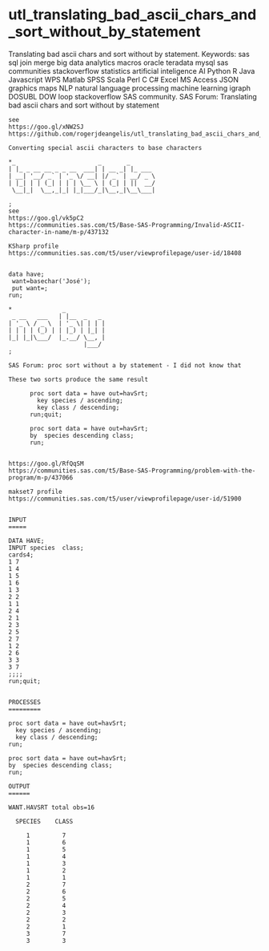 # utl_translating_bad_ascii_chars_and_sort_without_by_statement
Translating bad ascii chars and sort without by statement. Keywords: sas sql join merge big data analytics macros oracle teradata mysql sas communities stackoverflow statistics artificial inteligence AI Python R Java Javascript WPS Matlab SPSS Scala Perl C C# Excel MS Access JSON graphics maps NLP natural language processing machine learning igraph DOSUBL DOW loop stackoverflow SAS community.
    SAS Forum: Translating bad ascii chars and sort without by statement

    see
    https://goo.gl/xNW2SJ
    https://github.com/rogerjdeangelis/utl_translating_bad_ascii_chars_and_sort_without_by_statement

    Converting special ascii characters to base characters

    *_                       _       _
    | |_ _ __ __ _ _ __  ___| | __ _| |_ ___
    | __| '__/ _` | '_ \/ __| |/ _` | __/ _ \
    | |_| | | (_| | | | \__ \ | (_| | ||  __/
     \__|_|  \__,_|_| |_|___/_|\__,_|\__\___|

    ;
    see
    https://goo.gl/vk5pC2
    https://communities.sas.com/t5/Base-SAS-Programming/Invalid-ASCII-character-in-name/m-p/437132

    KSharp profile
    https://communities.sas.com/t5/user/viewprofilepage/user-id/18408


    data have;
     want=basechar('José');
     put want=;
    run;

    *              _
     _ __   ___   | |__  _   _
    | '_ \ / _ \  | '_ \| | | |
    | | | | (_) | | |_) | |_| |
    |_| |_|\___/  |_.__/ \__, |
                         |___/
    ;

    SAS Forum: proc sort without a by statement - I did not know that

    These two sorts produce the same result

          proc sort data = have out=havSrt;
            key species / ascending;
            key class / descending;
          run;quit;

          proc sort data = have out=havSrt;
          by  species descending class;
          run;


    https://goo.gl/RfQqSM
    https://communities.sas.com/t5/Base-SAS-Programming/problem-with-the-program/m-p/437066

    makset7 profile
    https://communities.sas.com/t5/user/viewprofilepage/user-id/51900


    INPUT
    =====

    DATA HAVE;
    INPUT species  class;
    cards4;
    1 7
    1 4
    1 5
    1 6
    1 3
    2 2
    1 1
    2 4
    2 1
    2 3
    2 5
    2 7
    1 2
    2 6
    3 3
    3 7
    ;;;;
    run;quit;


    PROCESSES
    =========

    proc sort data = have out=havSrt;
      key species / ascending;
      key class / descending;
    run;

    proc sort data = have out=havSrt;
    by  species descending class;
    run;

    OUTPUT
    ======

    WANT.HAVSRT total obs=16

      SPECIES    CLASS

         1         7
         1         6
         1         5
         1         4
         1         3
         1         2
         1         1
         2         7
         2         6
         2         5
         2         4
         2         3
         2         2
         2         1
         3         7
         3         3


